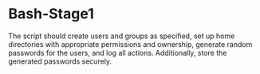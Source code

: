 # Bash-Stage1
The script should create users and groups as specified, set up home directories with appropriate permissions and ownership, generate random passwords for the users, and log all actions. Additionally, store the generated passwords securely. 
